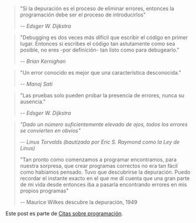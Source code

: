 <html><body><blockquote>"Si la depuración es el proceso de eliminar errores, entonces la programación debe ser el proceso de introducirlos"

<em> -- Edsger W. Dijkstra</em></blockquote>

<blockquote>"Debugging es dos veces más difícil que escribir el código en primer lugar. Entonces si escribes el código tan astutamente como sea posible, no eres -por definición- tan listo como para debugearlo."

<em>-- <span class="Apple-style-span">Brian Kernighan</span></em></blockquote>

<blockquote>"Un error conocido es mejor que una característica desconocida."

<em>-- Manoj Sati</em></blockquote>

<blockquote>"Las pruebas solo pueden probar la presencia de errores, nunca su ausencia."<a title="Edsger W. Dijkstra" href="http://en.wikiquote.org/wiki/Edsger_W._Dijkstra">

</a><em>-- Edsger W. Dijkstra</em></blockquote>

<blockquote><em>"Dado un número suficientemente elevado de ojos, todos los errores se convierten en obvios"

-- Linus Torvalds (bautizada por Eric S. Raymond como la Ley de Linus)</em>



"Tan pronto como comenzamos a programar encontramos, para nuestra sorpresa, que crear programas correctos no era tan fácil como habíamos pensado. Tuvo que descubrirse la depuración. Puedo recordar el instante exacto en el que me dí cuenta que una gran parte de mi vida desde entonces iba a pasarla encontrando errores en mis propios programas"

-- Maurice Wilkes descubre la depuración, 1949</blockquote>

Este post es parte de <a href="http://www.juanjoconti.com.ar/2009/01/01/citas-sobre-programacion/" target="_self">Citas sobre programación</a>.</body></html>
